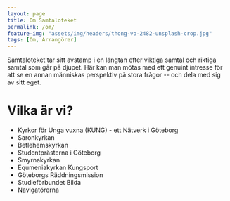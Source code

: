 ```yaml
---
layout: page
title: Om Samtaloteket
permalink: /om/
feature-img: "assets/img/headers/thong-vo-2482-unsplash-crop.jpg"
tags: [Om, Arrangörer]
---
```


Samtaloteket tar sitt avstamp i en längtan efter viktiga samtal och riktiga samtal som går på djupet. Här kan man mötas med ett genuint intresse
för att se en annan människas perspektiv på stora frågor -- och dela med sig av sitt eget.

# Vilka är vi?
* Kyrkor för Unga vuxna (KUNG) - ett Nätverk i Göteborg
* Saronkyrkan
* Betlehemskyrkan
* Studentprästerna i Göteborg
* Smyrnakyrkan
* Equmeniakyrkan Kungsport
* Göteborgs Räddningsmission
* Studieförbundet Bilda
* Navigatörerna
